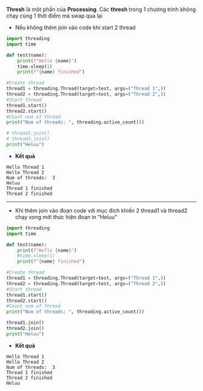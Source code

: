 **Thresh** là một phần của **Processing**. Các **thresh** trong 1 chương trình không chạy cùng 1 thời điểm mà swap qua lại

- Nếu không thêm join vào code khi start 2 thread
```python
import threading
import time

def test(name):
    print(f"Hello {name}")
    time.sleep(1)
    print(f"{name} finished")

#Create thread
thread1 = threading.Thread(target=test, args=("Thread 1",))
thread2 = threading.Thread(target=test, args=("Thread 2",))
#Start thread
thread1.start()
thread2.start()
#Count num of thread
print("Num of threads: ", threading.active_count())

# thread1.join()
# thread2.join()
print("Heluu")
```
- **Kết quả**
```
Hello Thread 1
Hello Thread 2
Num of threads:  3
Heluu
Thread 1 finished
Thread 2 finished
```
---
- Khi thêm join vào đoạn code với mục đích khiến 2 thread1 và thread2 chạy xong mới thưc hiện đoạn in "Heluu"
```python
import threading
import time

def test(name):
    print(f"Hello {name}")
    #time.sleep(1)
    print(f"{name} finished")

#Create thread
thread1 = threading.Thread(target=test, args=("Thread 1",))
thread2 = threading.Thread(target=test, args=("Thread 2",))
#Start thread
thread1.start()
thread2.start()
#Count num of thread
print("Num of threads: ", threading.active_count())

thread1.join()
thread2.join()
print("Heluu")
```
- **Kết quả**
```
Hello Thread 1
Hello Thread 2
Num of threads:  3
Thread 1 finished
Thread 2 finished
Heluu
```